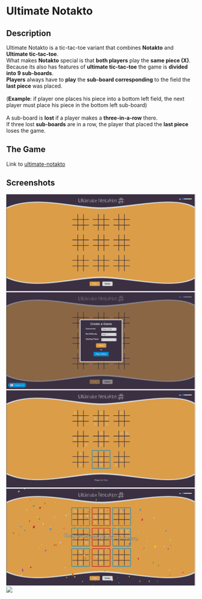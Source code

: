 # Ultimate Notakto

## Description
Ultimate Notakto is a tic-tac-toe variant that combines <b>Notakto</b> and <b>Ultimate tic-tac-toe</b>. </br>
What makes <b>Notakto</b> special is that <b>both players</b> play the <b>same piece (X)</b>.</br>
Because its also has features of <b>ultimate tic-tac-toe</b> the game is <b>divided into 9 sub-boards</b>. </br>
<b>Players</b> always have to <b>play</b> the <b>sub-board corresponding</b> to the field the <b>last piece</b> was placed.</br>
</br>
(<b>Example</b>: if player one places his piece into a bottom left field, the next player must place his piece in the bottom left sub-board)</br>
</br>
A sub-board is <b>lost</b> if a player makes a <b>three-in-a-row</b> there.</br>
If three lost <b>sub-boards</b> are in a row, the player that placed the <b>last piece</b> loses the game.

## The Game
Link to [ultimate-notakto](https://ultimate-notakto.com) <br/>

## Screenshots
<img src='preview_imgs/screenshot1.png'>
<br/>
<img src='preview_imgs/screenshot2.png'>
<br/>
<img src='preview_imgs/screenshot3.png'>
<br/>
<img src='preview_imgs/screenshot4.png'>
<br/>
<img src='preview_imgs/screenshot5.png'>
